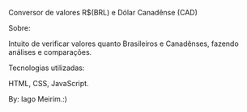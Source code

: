 Conversor de valores R$(BRL) e Dólar Canadênse (CAD) 

Sobre:

Intuito de verificar valores quanto Brasileiros e Canadênses, fazendo análises e comparações.

Tecnologias utilizadas: 

HTML, CSS, JavaScript.

By: Iago Meirim.:)
